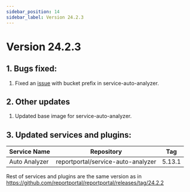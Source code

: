 ```yaml
---
sidebar_position: 14
sidebar_label: Version 24.2.3
---
```


# Version 24.2.3

## 1. Bugs fixed:
1. Fixed an [issue](https://github.com/reportportal/service-auto-analyzer/issues/149) with bucket prefix in service-auto-analyzer.

## 2. Other updates
1. Updated base image for service-auto-analyzer.

## 3. Updated services and plugins:

|Service Name|Repository|Tag|
|---|---| --- |
|Auto Analyzer|reportportal/service-auto-analyzer|5.13.1|

Rest of services and plugins are the same version as in https://github.com/reportportal/reportportal/releases/tag/24.2.2
